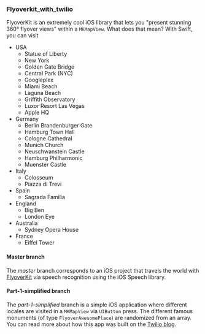 ### Flyoverkit_with_twilio
FlyoverKit is an extremely cool iOS library that lets you "present stunning 360° flyover views" within a `MKMapView`. What does that mean? With Swift, you can visit 
* USA
    * Statue of Liberty
    * New York
    * Golden Gate Bridge
    * Central Park (NYC)
    * Googleplex
    * Miami Beach
    * Laguna Beach
    * Griffith Observatory
    * Luxor Resort Las Vegas
    * Apple HQ
* Germany
    * Berlin Brandenburger Gate
    * Hamburg Town Hall
    * Cologne Cathedral
    * Munich Church
    * Neuschwanstein Castle
    * Hamburg Philharmonic
    * Muenster Castle
* Italy
    * Colosseum
    * Piazza di Trevi
* Spain
    * Sagrada Familia
* England
    * Big Ben
    * London Eye
* Australia
    * Sydney Opera House
* France
    * Eiffel Tower 

#### Master branch
The *master* branch corresponds to an iOS project that travels the world with [FlyoverKit](https://github.com/SvenTiigi/FlyoverKit) via speech recognition using the iOS Speech library.

#### Part-1-simplified branch
The *part-1-simplified* branch is a simple iOS application where different locales are visited in a `MKMapView` via `UIButton` press. The different famous monuments (of type `FlyoverAwesomePlace`) are randomized from an array. You can read more about how this app was built on the [Twilio blog](https://www.twilio.com/blog/draft-travel-the-world-with-flyoverkit-in-swift-8).
